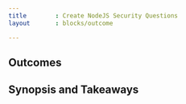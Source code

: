 ```yaml
---
title        : Create NodeJS Security Questions
layout       : blocks/outcome

---
```



## Outcomes



## Synopsis and Takeaways
